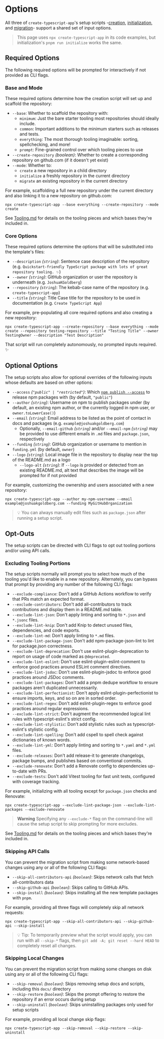 # Options

All three of `create-typescript-app`'s setup scripts -[creation](./Creation.md), [initialization](./Initialization.md), and [migration](./Migration.md)- support a shared set of input options.

> This page uses `npx create-typescript-app` in its code examples, but initialization's `pnpm run initialize` works the same.

## Required Options

The following required options will be prompted for interactively if not provided as CLI flags.

### Base and Mode

These required options determine how the creation script will set up and scaffold the repository:

- `--base`: Whether to scaffold the repository with:
  - `minimum`: Just the bare starter tooling most repositories should ideally include.
  - `common`: Important additions to the minimum starters such as releases and tests.
  - `everything`: The most thorough tooling imaginable: sorting, spellchecking, and more!
  - `prompt`: Fine-grained control over which tooling pieces to use
- `--create-repository` _(boolean)_: Whether to create a corresponding repository on github.com (if it doesn't yet exist)
- `--mode`: Whether to:
  - `create` a new repository in a child directory
  - `initialize` a freshly repository in the current directory
  - `migrate` an existing repository in the current directory

For example, scaffolding a full new repository under the current directory and also linking it to a new repository on github.com:

```shell
npx create-typescript-app --base everything --create-repository --mode create
```

See [Tooling.md](./Tooling.md) for details on the tooling pieces and which bases they're included in.

### Core Options

These required options determine the options that will be substituted into the template's files:

- `--description` _(`string`)_: Sentence case description of the repository (e.g. `Quickstart-friendly TypeScript package with lots of great repository tooling. ✨`)
- `--owner` _(`string`)_: GitHub organization or user the repository is underneath (e.g. `JoshuaKGoldberg`)
- `--repository` _(`string`)_: The kebab-case name of the repository (e.g. `create-typescript-app`)
- `--title` _(`string`)_: Title Case title for the repository to be used in documentation (e.g. `Create TypeScript App`)

For example, pre-populating all core required options and also creating a new repository:

```shell
npx create-typescript-app --create-repository --base everything --mode create --repository testing-repository --title "Testing Title" --owner TestingOwner --description "Test Description"
```

That script will run completely autonomously, no prompted inputs required. ✨

## Optional Options

The setup scripts also allow for optional overrides of the following inputs whose defaults are based on other options:

- `--access` _(`"public" | "restricted"`)_: Which [`npm publish --access`](https://docs.npmjs.com/cli/commands/npm-publish#access) to release npm packages with (by default, `"public"`)
- `--author` _(`string`)_: Username on npm to publish packages under (by default, an existing npm author, or the currently logged in npm user, or `owner.toLowerCase()`)
- `--email` _(`string`)_: Email address to be listed as the point of contact in docs and packages (e.g. `example@joshuakgoldberg.com`)
  - Optionally, `--email-github` _(`string`)_ and/or `--email-npm` _(`string`)_ may be provided to use different emails in `.md` files and `package.json`, respectively
- `--funding` _(`string`)_: GitHub organization or username to mention in `funding.yml` (by default, `owner`)
- `--logo` _(`string`)_: Local image file in the repository to display near the top of the README.md as a logo
  - `--logo-alt` _(`string`)_: If `--logo` is provided or detected from an existing README.md, alt text that describes the image will be prompted for if not provided

For example, customizing the ownership and users associated with a new repository:

```shell
npx create-typescript-app --author my-npm-username --email example@joshuakgoldberg.com --funding MyGitHubOrganization
```

> 💡 You can always manually edit files such as `package.json` after running a setup script.

## Opt-Outs

The setup scripts can be directed with CLI flags to opt out tooling portions and/or using API calls.

### Excluding Tooling Portions

The setup scripts normally will prompt you to select how much of the tooling you'd like to enable in a new repository.
Alternately, you can bypass that prompt by providing any number of the following CLI flags:

- `--exclude-compliance`: Don't add a GitHub Actions workflow to verify that PRs match an expected format.
- `--exclude-contributors`: Don't add all-contributors to track contributions and display them in a README.md table.
- `--exclude-lint-json`: Don't apply linting and sorting to `*.json` and `*.jsonc` files.
- `--exclude-lint-knip`: Don't add Knip to detect unused files, dependencies, and code exports.
- `--exclude-lint-md`: Don't apply linting to `*.md` files.
- `--exclude-lint-package-json`: Don't add npm-package-json-lint to lint for package.json correctness.
- `--exclude-lint-deprecation`: Don't use eslint-plugin-deprecation to report on usage of code marked as `@deprecated`.
- `--exclude-lint-eslint`: Don't use eslint-plugin-eslint-comment to enforce good practices around ESLint comment directives.
- `--exclude-lint-jsdoc`: Don't use eslint-plugin-jsdoc to enforce good practices around JSDoc comments.
- `--exclude-lint-packages`: Don't add a pnpm dedupe workflow to ensure packages aren't duplicated unnecessarily.
- `--exclude-lint-perfectionist`: Don't apply eslint-plugin-perfectionist to ensure imports, keys, and so on are in sorted order.
- `--exclude-lint-regex`: Don't add eslint-plugin-regex to enforce good practices around regular expressions.
- `--exclude-lint-strict`: Don't augment the recommended logical lint rules with typescript-eslint's strict config.
- `--exclude-lint-stylistic`: Don't add stylistic rules such as typescript-eslint's stylistic config.
- `--exclude-lint-spelling`: Don't add cspell to spell check against dictionaries of known words.
- `--exclude-lint-yml`: Don't apply linting and sorting to `*.yaml` and `*.yml` files.
- `--exclude-releases`: Don't add release-it to generate changelogs, package bumps, and publishes based on conventional commits.
- `--exclude-renovate`: Don't add a Renovate config to dependencies up-to-date with PRs.
- `--exclude-tests`: Don't add Vitest tooling for fast unit tests, configured with coverage tracking.

For example, initializing with all tooling except for `package.json` checks and Renovate:

```shell
npx create-typescript-app --exclude-lint-package-json --exclude-lint-packages --exclude-renovate
```

> **Warning**
> Specifying any `--exclude-*` flag on the command-line will cause the setup script to skip prompting for more excludes.

See [Tooling.md](./Tooling.md) for details on the tooling pieces and which bases they're included in.

### Skipping API Calls

You can prevent the migration script from making some network-based changes using any or all of the following CLI flags:

- `--skip-all-contributors-api` _(`boolean`)_: Skips network calls that fetch all-contributors data
- `--skip-github-api` _(`boolean`)_: Skips calling to GitHub APIs.
- `--skip-install` _(`boolean`)_: Skips installing all the new template packages with `pnpm`.

For example, providing all three flags will completely skip all network requests:

```shell
npx create-typescript-app --skip-all-contributors-api --skip-github-api --skip-install
```

> 💡 Tip: To temporarily preview what the script would apply, you can run with all `--skip-*` flags, then `git add -A; git reset --hard HEAD` to completely reset all changes.

### Skipping Local Changes

You can prevent the migration script from making some changes on disk using any or all of the following CLI flags:

- `--skip-removal` _(`boolean`)_: Skips removing setup docs and scripts, including this `docs/` directory
- `--skip-restore` _(`boolean`)_: Skips the prompt offering to restore the repository if an error occurs during setup
- `--skip-uninstall` _(`boolean`)_: Skips uninstalling packages only used for setup scripts

For example, providing all local change skip flags:

```shell
npx create-typescript-app --skip-removal --skip-restore --skip-uninstall
```
